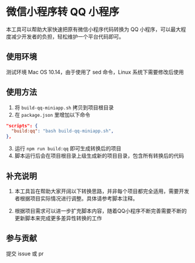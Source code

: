 # 微信小程序转 QQ 小程序

本工具可以帮助大家快速把原有微信小程序代码转换为 QQ 小程序，可以最大程度减少开发者的负担，轻松维护一个平台代码即可。

## 使用环境

测试环境 Mac OS 10.14，由于使用了 sed 命令，Linux 系统下需要修改后使用

## 使用方法

1. 将 `build-qq-miniapp.sh` 拷贝到项目根目录
2. 在 `package.json` 里增加以下命令

```json
"scripts": {
  "build:qq": "bash build-qq-miniapp.sh",
},
```
3. 运行 `npm run build:qq` 即可生成转换后的项目
4. 脚本运行后会在项目根目录上级生成新的项目目录，包含所有转换后的代码

## 补充说明

1. 本工具旨在帮助大家开阔以下转换思路，并非每个项目都完全适用，需要开发者根据项目实际情况进行调整。具体请参考脚本注释。

2. 根据项目需求可以进一步扩充脚本内容，随着QQ小程序不断完善需要不断的更新脚本来完成更多差异性转换的工作

## 参与贡献

提交 issue 或 pr
